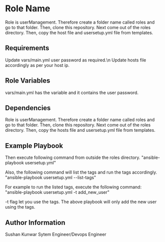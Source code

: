Role Name
=========

Role is userManagement.
Therefore create a folder name called roles and go to that folder.
Then, clone this repository.
Next come out of the roles directory. Then, copy the host file and usersetup.yml file from templates.

Requirements
------------

Update vars/main.yml user password as required.\n
Update hosts file accordingly as per your host ip.

Role Variables
--------------

vars/main.yml has the variable and it contains the user password.

Dependencies
------------

Role is userManagement.
Therefore create a folder name called roles and go to that folder.
Then, clone this repository.
Next come out of the roles directory. Then, copy the hosts file and usersetup.yml file from templates.

Example Playbook
----------------
Then execute following command from outside the roles directory.
"ansible-playbook usersetup.yml"

Also, the following command will list the tags and run the tags accordingly.
"ansible-playbook usersetup.yml --list-tags"

For example to run the listed tags, execute the following command:
"ansible-playbook usersetup.yml -t add_new_user"

-t flag let you use the tags. The above playbook will only add the new user using the tags.

Author Information
------------------

Sushan Kunwar
Sytem Engineer/Devops Engineer
